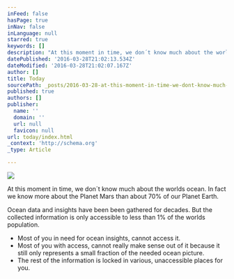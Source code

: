```yaml
---
inFeed: false
hasPage: true
inNav: false
inLanguage: null
starred: true
keywords: []
description: "At this moment in time, we don´t know much about the worlds ocean. In fact we know more about the Planet Mars than about 70% of our Planet Earth.\_"
datePublished: '2016-03-28T21:02:13.534Z'
dateModified: '2016-03-28T21:02:07.167Z'
author: []
title: Today
sourcePath: _posts/2016-03-28-at-this-moment-in-time-we-dont-know-much-about-the-worlds.md
published: true
authors: []
publisher:
  name: ''
  domain: ''
  url: null
  favicon: null
url: today/index.html
_context: 'http://schema.org'
_type: Article

---
```

![](https://the-grid-user-content.s3-us-west-2.amazonaws.com/f6a8f20a-1a58-443b-bc7b-86e3cfac3078.jpg)

At this moment in time, we don´t know much about the worlds ocean. In fact we know more about the Planet Mars than about 70% of our Planet Earth. 

Ocean data and insights have been been gathered for decades. But the collected information is only accessible to less than 1% of the worlds population.

* Most of you in need for ocean insights, cannot access it. 
* Most of you with access, cannot really make sense out of it because it still only represents a small fraction of the needed ocean picture. 
* The rest of the information is locked in various, unaccessible places for you.